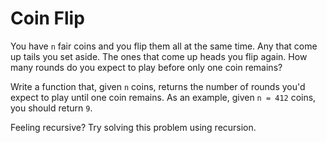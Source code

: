 # Coin Flip

You have `n` fair coins and you flip them all at the same time. Any that come up tails you set aside. The ones that come up heads you flip again. How many rounds do you expect to play before only one coin remains?

Write a function that, given `n` coins, returns the number of rounds you'd expect to play until one coin remains. As an example, given `n = 412` coins, you should return `9`.

Feeling recursive? Try solving this problem using recursion.
